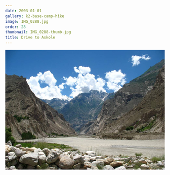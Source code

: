 ```yaml
---
date: 2003-01-01
gallery: k2-base-camp-hike
image: IMG_0288.jpg
order: 28
thumbnail: IMG_0288-thumb.jpg
title: Drive to Askole
---
```


![Drive to Askole](./IMG_0288.jpg)